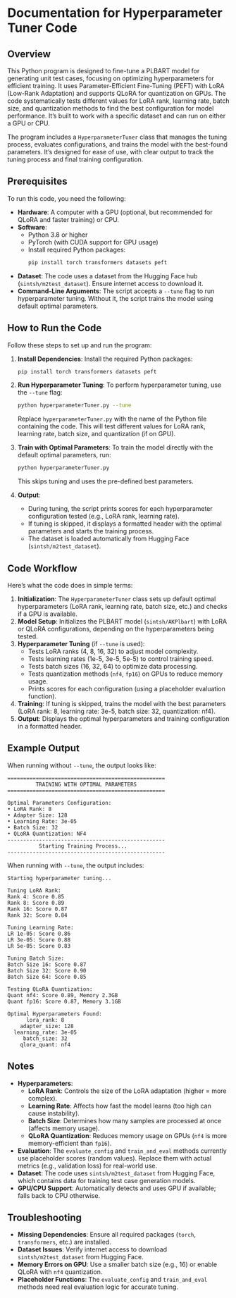 # Documentation for Hyperparameter Tuner Code

## Overview
This Python program is designed to fine-tune a PLBART model for generating unit test cases, focusing on optimizing hyperparameters for efficient training. It uses Parameter-Efficient Fine-Tuning (PEFT) with LoRA (Low-Rank Adaptation) and supports QLoRA for quantization on GPUs. The code systematically tests different values for LoRA rank, learning rate, batch size, and quantization methods to find the best configuration for model performance. It’s built to work with a specific dataset and can run on either a GPU or CPU.

The program includes a `HyperparameterTuner` class that manages the tuning process, evaluates configurations, and trains the model with the best-found parameters. It’s designed for ease of use, with clear output to track the tuning process and final training configuration.

## Prerequisites
To run this code, you need the following:

- **Hardware**: A computer with a GPU (optional, but recommended for QLoRA and faster training) or CPU.
- **Software**:
  - Python 3.8 or higher
  - PyTorch (with CUDA support for GPU usage)
  - Install required Python packages:
    ```bash
    pip install torch transformers datasets peft
    ```
- **Dataset**: The code uses a dataset from the Hugging Face hub (`sintsh/m2test_dataset`). Ensure internet access to download it.
- **Command-Line Arguments**: The script accepts a `--tune` flag to run hyperparameter tuning. Without it, the script trains the model using default optimal parameters.

## How to Run the Code
Follow these steps to set up and run the program:

1. **Install Dependencies**:
   Install the required Python packages:
   ```bash
   pip install torch transformers datasets peft
   ```

2. **Run Hyperparameter Tuning**:
   To perform hyperparameter tuning, use the `--tune` flag:
   ```bash
   python hyperparameterTuner.py --tune
   ```
   Replace `hyperparameterTuner.py` with the name of the Python file containing the code. This will test different values for LoRA rank, learning rate, batch size, and quantization (if on GPU).

3. **Train with Optimal Parameters**:
   To train the model directly with the default optimal parameters, run:
   ```bash
   python hyperparameterTuner.py
   ```
   This skips tuning and uses the pre-defined best parameters.

4. **Output**:
   - During tuning, the script prints scores for each hyperparameter configuration tested (e.g., LoRA rank, learning rate).
   - If tuning is skipped, it displays a formatted header with the optimal parameters and starts the training process.
   - The dataset is loaded automatically from Hugging Face (`sintsh/m2test_dataset`).

## Code Workflow
Here’s what the code does in simple terms:

1. **Initialization**: The `HyperparameterTuner` class sets up default optimal hyperparameters (LoRA rank, learning rate, batch size, etc.) and checks if a GPU is available.
2. **Model Setup**: Initializes the PLBART model (`sintsh/AKPlbart`) with LoRA or QLoRA configurations, depending on the hyperparameters being tested.
3. **Hyperparameter Tuning** (if `--tune` is used):
   - Tests LoRA ranks (4, 8, 16, 32) to adjust model complexity.
   - Tests learning rates (1e-5, 3e-5, 5e-5) to control training speed.
   - Tests batch sizes (16, 32, 64) to optimize data processing.
   - Tests quantization methods (`nf4`, `fp16`) on GPUs to reduce memory usage.
   - Prints scores for each configuration (using a placeholder evaluation function).
4. **Training**: If tuning is skipped, trains the model with the best parameters (LoRA rank: 8, learning rate: 3e-5, batch size: 32, quantization: nf4).
5. **Output**: Displays the optimal hyperparameters and training configuration in a formatted header.

## Example Output
When running without `--tune`, the output looks like:
```
==================================================
         TRAINING WITH OPTIMAL PARAMETERS         
==================================================

Optimal Parameters Configuration:
• LoRA Rank: 8
• Adapter Size: 128
• Learning Rate: 3e-05
• Batch Size: 32
• QLoRA Quantization: NF4
--------------------------------------------------
          Starting Training Process...           
--------------------------------------------------
```

When running with `--tune`, the output includes:
```
Starting hyperparameter tuning...

Tuning LoRA Rank:
Rank 4: Score 0.85
Rank 8: Score 0.89
Rank 16: Score 0.87
Rank 32: Score 0.84

Tuning Learning Rate:
LR 1e-05: Score 0.86
LR 3e-05: Score 0.88
LR 5e-05: Score 0.83

Tuning Batch Size:
Batch Size 16: Score 0.87
Batch Size 32: Score 0.90
Batch Size 64: Score 0.85

Testing QLoRA Quantization:
Quant nf4: Score 0.89, Memory 2.3GB
Quant fp16: Score 0.87, Memory 3.1GB

Optimal Hyperparameters Found:
      lora_rank: 8
    adapter_size: 128
  learning_rate: 3e-05
     batch_size: 32
    qlora_quant: nf4
```

## Notes
- **Hyperparameters**:
  - **LoRA Rank**: Controls the size of the LoRA adaptation (higher = more complex).
  - **Learning Rate**: Affects how fast the model learns (too high can cause instability).
  - **Batch Size**: Determines how many samples are processed at once (affects memory usage).
  - **QLoRA Quantization**: Reduces memory usage on GPUs (`nf4` is more memory-efficient than `fp16`).
- **Evaluation**: The `evaluate_config` and `train_and_eval` methods currently use placeholder scores (random values). Replace them with actual metrics (e.g., validation loss) for real-world use.
- **Dataset**: The code uses `sintsh/m2test_dataset` from Hugging Face, which contains data for training test case generation models.
- **GPU/CPU Support**: Automatically detects and uses GPU if available; falls back to CPU otherwise.

## Troubleshooting
- **Missing Dependencies**: Ensure all required packages (`torch`, `transformers`, etc.) are installed.
- **Dataset Issues**: Verify internet access to download `sintsh/m2test_dataset` from Hugging Face.
- **Memory Errors on GPU**: Use a smaller batch size (e.g., 16) or enable QLoRA with `nf4` quantization.
- **Placeholder Functions**: The `evaluate_config` and `train_and_eval` methods need real evaluation logic for accurate tuning.
